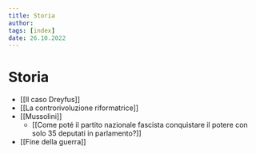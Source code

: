 ```yaml
---
title: Storia
author:  
tags: [index]
date: 26.10.2022
---
```

# Storia
- [[Il caso Dreyfus]]
- [[La controrivoluzione riformatrice]]
- [[Mussolini]]
	- [[Come poté il partito nazionale fascista conquistare il potere con solo 35 deputati in parlamento?]]
- [[Fine della guerra]]